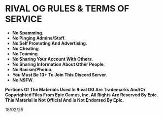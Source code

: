 # RIVAL OG RULES & TERMS OF SERVICE

- **No Spamming**.
- **No Pinging Admins/Staff**.
- **No Self Promoting And Advertising**.
- **No Cheating**.
- **No Teaming**.
- **No Sharing Your Account With Others**.
- **No Sharing Information About Other People**.
- **No Racism/Phobia**.
- **You Must Be 13+ To Join This Discord Server**.
- **No NSFW**.

**Portions Of The Materials Used In Rival OG Are Trademarks And/Or Copyrighted Files From Epic Games, Inc. All Rights Are Reserved By Epic. This Material Is Not Official And Is Not Endorsed By Epic.**




18/02/25
